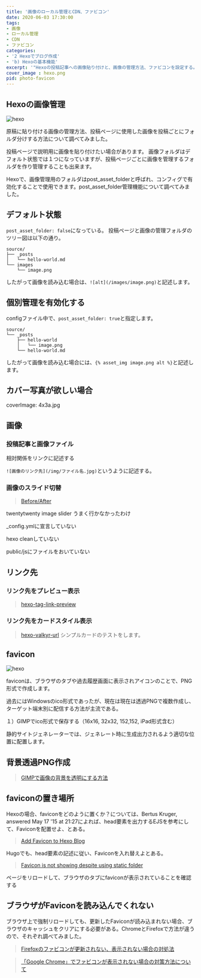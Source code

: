 ```yaml
---
title: '画像のローカル管理とCDN、ファビコン'
date: 2020-06-03 17:30:00
tags:
- 画像
- ローカル管理
- CDN
- ファビコン
categories:
- '2 Hexoでブログ作成'
- 'b) Hexoの基本機能'
excerpt: '"Hexoの投稿記事への画像貼り付けと、画像の管理方法、ファビコンを設定する。'
cover_image : hexo.png
pid: photo-favicon
---
```


## Hexoの画像管理
![hexo](https://burturki.sirv.com/diy/hexo.png?w=300)

原稿に貼り付ける画像の管理方法、投稿ページに使用した画像を投稿ごとにフォルダ分けする方法について調べてみました。

投稿ページで説明用に画像を貼り付けたい場合があります。
画像フォルダはデフォルト状態では１つになっていますが、投稿ページごとに画像を管理するフォルダを作り管理することも出来ます。

Hexoで、画像管理用のフォルダはpost_asset_folderと呼ばれ、コンフィグで有効化することで使用できます。post_asset_folder管理機能について調べてみました。

## デフォルト状態
`post_asset_folder: false`になっている。
投稿ページと画像の管理フォルダのツリー図は以下の通り。
```
source/
├── _posts
│   └── hello-world.md
└── images
    └── image.png
```
したがって画像を読み込む場合は、`![alt](/images/image.png)`と記述します。

## 個別管理を有効化する
configファイル中で、`post_asset_folder: true`と指定します。
```
source/
└── _posts
    ├── hello-world
    │   └── image.png
    └── hello-world.md
```
したがって画像を読み込む場合には、`{% asset_img image.png alt %}`と記述します。

## カバー写真が欲しい場合

coverImage: 4x3a.jpg

## 画像

### 投稿記事と画像ファイル

相対関係をリンクに記述する

`![画像のリンク先](/img/ファイル名.jpg)`というように記述する。

### 画像のスライド切替

> [Before/After](https://github.com/tea3/hexo-tag-twentytwenty)

twentytwenty image slider うまく行かなかったわけ



_config.ymlに宣言していない

hexo cleanしていない

public/jsにファイルをおいていない

## リンク先

### リンク先をプレビュー表示

> [hexo-tag-link-preview](https://www.npmjs.com/package/hexo-tag-link-preview)

### リンク先をカードスタイル表示

> [hexo-valkyr-url](https://github.com/toastsgithub/hexo-valkyr-url)
シンプルカードのテストをします。


## favicon
![hexo](https://burturki.sirv.com/diy/hexo.png?w=300)

faviconは、ブラウザのタブや過去履歴画面に表示されアイコンのことで、PNG形式で作成します。

過去にはWindowsのico形式であったが、現在は現在は透過PNGで複数作成し、ターゲット端末別に配信する方法が主流である。

１）GIMPでico形式で保存する（16x16, 32x32, 152,152, iPad形式含む）

静的サイトジェネレーターでは、ジェネレート時に生成出力されるよう適切な位置に配置します。

## 背景透過PNG作成

> [GIMPで画像の背景を透明にする方法](https://wakaba.addisteria.com/archives/755)

## faviconの置き場所

Hexoの場合、faviconをどのように置くか？については、Bertus Kruger, answered May 17 '15 at 21:27によれば、head要素を出力するEJSを参考にして、Faviconを配置せよ、とある。

> [Add Favicon to Hexo Blog](https://stackoverflow.com/questions/30291588/add-favicon-to-hexo-blog)

Hugoでも、head要素の記述に従い、Faviconを入れ替えよとある。

> [Favicon is not showing despite using static folder](https://discourse.gohugo.io/t/favicon-is-not-showing-despite-using-static-folder/3415)

ページをリロードして、ブラウザのタブにfaviconが表示されていることを確認する

## ブラウザがFaviconを読み込んでくれない

ブラウザ上で強制リロードしても、更新したFaviconが読み込まれない場合、ブラウザのキャッシュをクリアにする必要がある。ChromeとFirefoxで方法が違うので、それぞれ調べてみました。

> [Firefoxのファビコンが更新されない、表示されない場合の対処法](https://yuzuyu3.com/faviconcache/)

> [「Google Chrome」でファビコンが表示されない場合の対策方法について](https://www.japan-secure.com/entry/what-to-do-if-favicon-is-not-displayed-in-google-chrome.html)
